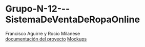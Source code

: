 # Grupo-N-12---SistemaDeVentaDeRopaOnline
Francisco Aguirre y Rocio Milanese
<br>
[documentación del proyecto](https://www.canva.com/design/DAGj5DDOxNs/s_ka-eDyfKegTJc25i-rNA/edit?utm_content=DAGj5DDOxNs&utm_campaign=designshare&utm_medium=link2&utm_source=sharebutton)
[Mockups](https://www.canva.com/design/DAGoGY8-VVQ/z7F856fx2XtblOoWZKN7Yg/edit?utm_content=DAGoGY8-VVQ&utm_campaign=designshare&utm_medium=link2&utm_source=sharebutton)
